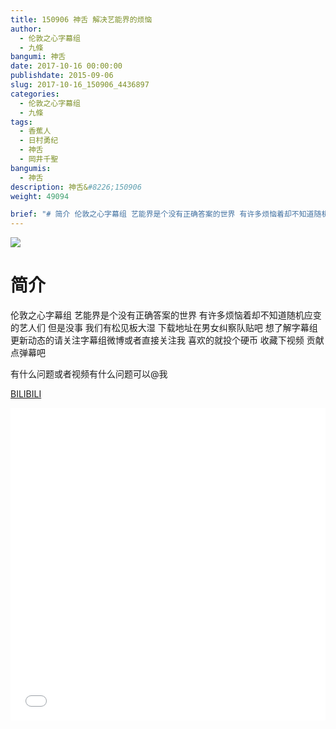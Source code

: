 ```yaml
---
title: 150906 神舌 解决艺能界的烦恼
author: 
  - 伦敦之心字幕组
  - 九條
bangumi: 神舌
date: 2017-10-16 00:00:00
publishdate: 2015-09-06
slug: 2017-10-16_150906_4436897
categories: 
  - 伦敦之心字幕组
  - 九條
tags: 
  - 香蕉人
  - 日村勇纪
  - 神舌
  - 岡井千聖
bangumis: 
  - 神舌
description: 神舌&#8226;150906
weight: 49094

brief: "# 简介 伦敦之心字幕组 艺能界是个没有正确答案的世界 有许多烦恼着却不知道随机应变的艺人们 但是没事 我们有松见板大湿 下载地址在男女纠察队贴吧 想了解字幕组更新动态的请关注字幕组微博或者直接关注我 喜欢的就投个硬币 收藏下视频 贡献点弹幕吧 有什么问题或者视频有什么问题可以@我"
---
```


![](https://i.imgur.com/Zpb3sRu.jpg)

# 简介  
伦敦之心字幕组 艺能界是个没有正确答案的世界 有许多烦恼着却不知道随机应变的艺人们 但是没事 我们有松见板大湿 下载地址在男女纠察队贴吧 想了解字幕组更新动态的请关注字幕组微博或者直接关注我 喜欢的就投个硬币 收藏下视频 贡献点弹幕吧


有什么问题或者视频有什么问题可以@我

  [BILIBILI](https://www.bilibili.com/video/av4436897/)


<div class="vcontainer">  <iframe class='video' src="//www.bilibili.com/blackboard/player.html?aid=4436897" width="100%" height="500" frameborder="0" allowfullscreen="allowfullscreen"></iframe></div>
